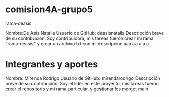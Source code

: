 # comision4A-grupo5

rama-deasis

Nombre:De Asis Natalia 
Usuario de GitHub: deasisnatalia 
Descripción breve de su contribución: Soy contribuidora, mis tareas fueron crear mi rama "rama-deasis" y crear un archivo txt con mi descripcion aaa aa a a a 

# Integrantes y aportes
Nombre: Mirenda Rodrigo
Usuario de GitHub: mirendarodrigo
Descripción breve de su contribución: Soy el líder en este proyecto, mis tareas fueron crear el repositorio y mi rama particular, y gestionar los merge.
main

